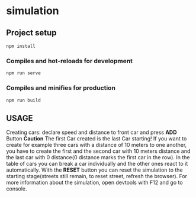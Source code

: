 # simulation

## Project setup
```
npm install
```

### Compiles and hot-reloads for development
```
npm run serve
```

### Compiles and minifies for production
```
npm run build
```

## USAGE
Creating cars: declare speed and distance to front car and press **ADD** Button **Caution** The first Car created is the last Car starting!
If you want to create for example three cars with a distance of 10 meters to one another, you have to create the first and the second car with 10 meters distance and the last car
with 0 distance(0 distance marks the first car in the row).
In the table of cars you can break a car individually and the other ones react to it automatically. 
With the **RESET** button you can reset the simulation to the starting stage(streets still remain, to reset street, refresh the browser).
For more information about the simulation, open devtools with F12 and go to console.

